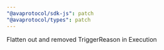 ```yaml
---
"@avaprotocol/sdk-js": patch
"@avaprotocol/types": patch
---
```


Flatten out and removed TriggerReason in Execution
